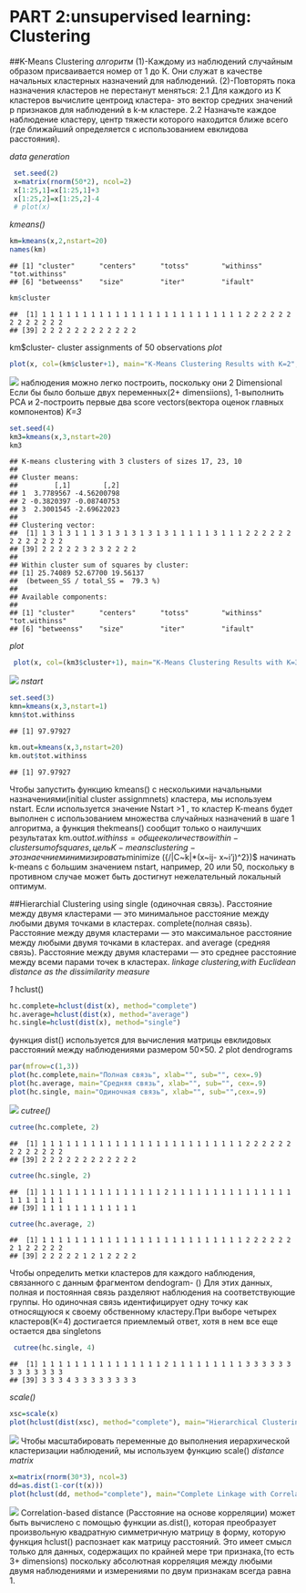 PART 2:unsupervised learning: Clustering
================

\##K-Means Clustering *алгоритм* (1)-Каждому из наблюдений случайным
образом присваивается номер от 1 до K. Они служат в качестве начальных
кластерных назначений для наблюдений. (2)-Повторять пока назначения
кластеров не перестанут меняться: 2.1 Для каждого из K кластеров
вычислите центроид кластера- это вектор средних значений p признаков для
наблюдений в k-м кластере. 2.2 Назначьте каждое наблюдение кластеру,
центр тяжести которого находится ближе всего (где ближайший определяется
с использованием евклидова расстояния).

*data generation*

``` r
 set.seed(2)
 x=matrix(rnorm(50*2), ncol=2)
 x[1:25,1]=x[1:25,1]+3
 x[1:25,2]=x[1:25,2]-4
 # plot(x)
```

*kmeans()*

``` r
km=kmeans(x,2,nstart=20)
names(km)
```

    ## [1] "cluster"      "centers"      "totss"        "withinss"     "tot.withinss"
    ## [6] "betweenss"    "size"         "iter"         "ifault"

``` r
km$cluster
```

    ##  [1] 1 1 1 1 1 1 1 1 1 1 1 1 1 1 1 1 1 1 1 1 1 1 1 1 1 2 2 2 2 2 2 2 2 2 2 2 2 2
    ## [39] 2 2 2 2 2 2 2 2 2 2 2 2

km\$cluster- cluster assignments of 50 observations *plot*

``` r
plot(x, col=(km$cluster+1), main="K-Means Clustering Results with K=2", xlab="", ylab="", pch=20, cex=2)
```

![](part2unsupervised_files/figure-gfm/unnamed-chunk-2-1.png)<!-- -->
наблюдения можно легко построить, поскольку они 2 Dimensional Если бы
было больше двух переменных(2+ dimensiions), 1-выполнить PCA и
2-построить первые два score vectors(вектора оценок главных компонентов)
*K=3*

``` r
set.seed(4)
km3=kmeans(x,3,nstart=20)
km3
```

    ## K-means clustering with 3 clusters of sizes 17, 23, 10
    ## 
    ## Cluster means:
    ##         [,1]        [,2]
    ## 1  3.7789567 -4.56200798
    ## 2 -0.3820397 -0.08740753
    ## 3  2.3001545 -2.69622023
    ## 
    ## Clustering vector:
    ##  [1] 1 3 1 3 1 1 1 3 1 3 1 3 1 3 1 3 1 1 1 1 1 3 1 1 1 2 2 2 2 2 2 2 2 2 2 2 2 2
    ## [39] 2 2 2 2 2 3 2 3 2 2 2 2
    ## 
    ## Within cluster sum of squares by cluster:
    ## [1] 25.74089 52.67700 19.56137
    ##  (between_SS / total_SS =  79.3 %)
    ## 
    ## Available components:
    ## 
    ## [1] "cluster"      "centers"      "totss"        "withinss"     "tot.withinss"
    ## [6] "betweenss"    "size"         "iter"         "ifault"

*plot*

``` r
 plot(x, col=(km3$cluster+1), main="K-Means Clustering Results with K=3", xlab="", ylab="", pch=20, cex=2)
```

![](part2unsupervised_files/figure-gfm/unnamed-chunk-4-1.png)<!-- -->
*nstart*

``` r
set.seed(3)
kmn=kmeans(x,3,nstart=1)
kmn$tot.withinss
```

    ## [1] 97.97927

``` r
km.out=kmeans(x,3,nstart=20)
km.out$tot.withinss
```

    ## [1] 97.97927

Чтобы запустить функцию kmeans() с несколькими начальными
назначениями(initial cluster assignmnets) кластера, мы используем
nstart. Если используется значение Nstart \>1 , то кластер K-means будет
выполнен с использованием множества случайных назначений в шаге 1
алгоритма, а функция thekmeans() сообщит только о наилучших результатах
km.out$tot.withinss = общее количество within-cluster sum of squares, цель K-means clustering- это знаечние минимизировать$minimize
({/\|C~k\|\*(x~ij- x~i’j)^2})\$ начинать k-means с большим значением
nstart, например, 20 или 50, поскольку в противном случае может быть
достигнут нежелательный локальный оптимум.

\##Hierarchial Clustering using single (одиночная связь). Расстояние
между двумя кластерами — это минимальное расстояние между любыми двумя
точками в кластерах. complete(полная связь). Расстояние между двумя
кластерами — это максимальное расстояние между любыми двумя точками в
кластерах. and average (средняя связь). Расстояние между двумя
кластерами — это среднее расстояние между всеми парами точек в
кластерах. *linkage clustering,with Euclidean distance as the
dissimilarity measure*

*1* hclust()

``` r
hc.complete=hclust(dist(x), method="complete")
hc.average=hclust(dist(x), method="average")
hc.single=hclust(dist(x), method="single")
```

функция dist() используется для вычисления матрицы евклидовых расстояний
между наблюдениями размером 50×50. *2* plot dendrograms

``` r
par(mfrow=c(1,3))
plot(hc.complete,main="Полная связь", xlab="", sub="", cex=.9)
plot(hc.average, main="Средняя связь", xlab="", sub="", cex=.9)
plot(hc.single, main="Одиночная связь", xlab="", sub="",cex=.9)
```

![](part2unsupervised_files/figure-gfm/unnamed-chunk-7-1.png)<!-- -->
*cutree()*

``` r
cutree(hc.complete, 2)
```

    ##  [1] 1 1 1 1 1 1 1 1 1 1 1 1 1 1 1 1 1 1 1 1 1 1 1 1 1 2 2 2 2 2 2 2 2 2 2 2 2 2
    ## [39] 2 2 2 2 2 2 2 2 2 2 2 2

``` r
cutree(hc.single, 2)
```

    ##  [1] 1 1 1 1 1 1 1 1 1 1 1 1 1 1 1 2 1 1 1 1 1 1 1 1 1 1 1 1 1 1 1 1 1 1 1 1 1 1
    ## [39] 1 1 1 1 1 1 1 1 1 1 1 1

``` r
cutree(hc.average, 2)
```

    ##  [1] 1 1 1 1 1 1 1 1 1 1 1 1 1 1 1 1 1 1 1 1 1 1 1 1 1 2 2 2 2 2 2 2 1 2 2 2 2 2
    ## [39] 2 2 2 2 2 1 2 1 2 2 2 2

Чтобы определить метки кластеров для каждого наблюдения, связанного с
данным фрагментом dendogram- () Для этих данных, полная и постоянная
связь разделяют наблюдения на соответствующие группы. Но одиночная связь
идентифицирует одну точку как относящуюся к своему обственному
кластеру.При выборе четырех кластеров(K=4) достигается приемлемый ответ,
хотя в нем все еще остается два singletons

``` r
 cutree(hc.single, 4)
```

    ##  [1] 1 1 1 1 1 1 1 1 1 1 1 1 1 1 1 2 1 1 1 1 1 1 1 1 1 3 3 3 3 3 3 3 3 3 3 3 3 3
    ## [39] 3 3 3 4 3 3 3 3 3 3 3 3

*scale()*

``` r
xsc=scale(x)
plot(hclust(dist(xsc), method="complete"), main="Hierarchical Clustering with Scaled Features")
```

![](part2unsupervised_files/figure-gfm/unnamed-chunk-10-1.png)<!-- -->
Чтобы масштабировать переменные до выполнения иерархической
кластеризации наблюдений, мы используем функцию scale() *distance
matrix*

``` r
x=matrix(rnorm(30*3), ncol=3)
dd=as.dist(1-cor(t(x)))
plot(hclust(dd, method="complete"), main="Complete Linkage with Correlation-Based Distance", xlab="", sub="")
```

![](part2unsupervised_files/figure-gfm/unnamed-chunk-11-1.png)<!-- -->
Correlation-based distance (Расстояние на основе корреляции) может быть
вычислено с помощью функции as.dist(), которая преобразует произвольную
квадратную симметричную матрицу в форму, которую функция hclust()
распознает как матрицу расстояний. Это имеет смысл только для данных,
содержащих по крайней мере три признака,(то есть 3+ dimensions)
поскольку абсолютная корреляция между любыми двумя наблюдениями и
измерениями по двум признакам всегда равна 1.
